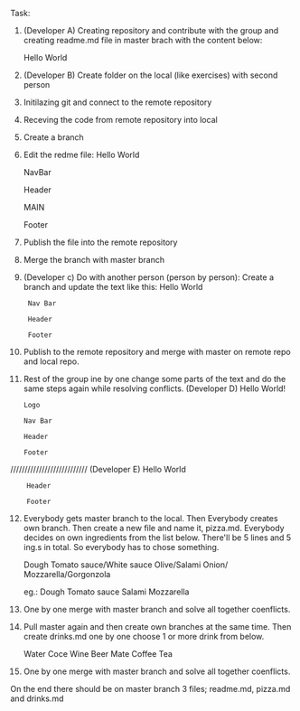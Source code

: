 Task:
1. (Developer A) Creating repository and contribute with the group and creating readme.md file in master brach with the content below:
    
    Hello World

2. (Developer B) Create folder on the local (like exercises) with second person
3. Initilazing git and connect to the remote repository
4. Receving the code from remote repository into local
5. Create a branch
6. Edit the redme file:
    Hello World

    NavBar

    Header

    MAIN

    Footer

7. Publish the file into the remote repository
8. Merge the branch with master branch
9. (Developer c) Do with another person (person by person):
    Create a branch and update the text like this:
        Hello World

        Nav Bar
        
        Header

        Footer

10. Publish to the remote repository and merge with master on remote repo and local repo.

11. Rest of the group ine by one change some parts of the text and do the same steps again while resolving conflicts.
(Developer D)
        Hello World!

        Logo
        
        Nav Bar
        
        Header

        Footer
///////////////////////////
(Developer E)
        Hello World
        
        Header

        Footer

12. Everybody gets master branch to the local. Then Everybody creates own branch. Then create a new file and name it, pizza.md. Everybody decides on own ingredients from the list below. There'll be 5 lines and 5 ing.s in total. So everybody has to chose something.

    Dough
    Tomato sauce/White sauce
    Olive/Salami
    Onion/<nothing>
    Mozzarella/Gorgonzola

    eg.:
    Dough
    Tomato sauce
    Salami
    <nothing>
    Mozzarella

13. One by one merge with master branch and solve all together coenflicts.

14. Pull master again and then create own branches at the same time. Then create drinks.md one by one choose 1 or more drink from below.

    Water
    Coce
    Wine
    Beer
    Mate
    Coffee
    Tea

15. One by one merge with master branch and solve all together coenflicts.

On the end there should be on master branch 3 files; readme.md, pizza.md and drinks.md
